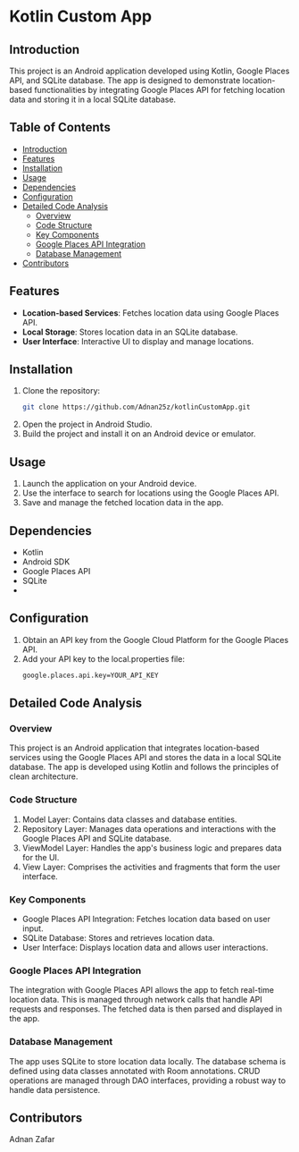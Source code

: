 # Kotlin Custom App

## Introduction

This project is an Android application developed using Kotlin, Google Places API, and SQLite database. The app is designed to demonstrate location-based functionalities by integrating Google Places API for fetching location data and storing it in a local SQLite database.

## Table of Contents

- [Introduction](#introduction)
- [Features](#features)
- [Installation](#installation)
- [Usage](#usage)
- [Dependencies](#dependencies)
- [Configuration](#configuration)
- [Detailed Code Analysis](#detailed-code-analysis)
  - [Overview](#overview)
  - [Code Structure](#code-structure)
  - [Key Components](#key-components)
  - [Google Places API Integration](#google-places-api-integration)
  - [Database Management](#database-management)
- [Contributors](#contributors)

## Features

- **Location-based Services**: Fetches location data using Google Places API.
- **Local Storage**: Stores location data in an SQLite database.
- **User Interface**: Interactive UI to display and manage locations.

## Installation

1. Clone the repository:
   ```bash
   git clone https://github.com/Adnan25z/kotlinCustomApp.git
2. Open the project in Android Studio.
3. Build the project and install it on an Android device or emulator.

## Usage 
1. Launch the application on your Android device.
2. Use the interface to search for locations using the Google Places API.
3. Save and manage the fetched location data in the app.
   
## Dependencies
- Kotlin
- Android SDK
- Google Places API
- SQLite
- 
## Configuration
1. Obtain an API key from the Google Cloud Platform for the Google Places API.
2. Add your API key to the local.properties file:
   ```bash
   google.places.api.key=YOUR_API_KEY

## Detailed Code Analysis
### Overview
This project is an Android application that integrates location-based services using the Google Places API and stores the data in a local SQLite database. The app is developed using Kotlin and follows the principles of clean architecture.

### Code Structure
1. Model Layer: Contains data classes and database entities.
2. Repository Layer: Manages data operations and interactions with the Google Places API and SQLite database.
3. ViewModel Layer: Handles the app's business logic and prepares data for the UI.
4. View Layer: Comprises the activities and fragments that form the user interface.
   
### Key Components
- Google Places API Integration: Fetches location data based on user input.
- SQLite Database: Stores and retrieves location data.
- User Interface: Displays location data and allows user interactions.
  
### Google Places API Integration
The integration with Google Places API allows the app to fetch real-time location data. This is managed through network calls that handle API requests and responses. The fetched data is then parsed and displayed in the app.

### Database Management
The app uses SQLite to store location data locally. The database schema is defined using data classes annotated with Room annotations. CRUD operations are managed through DAO interfaces, providing a robust way to handle data persistence.

## Contributors
Adnan Zafar
